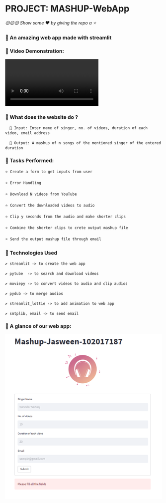 # PROJECT: MASHUP-WebApp

*😊😊😊 Show some :heart: by giving the repo a ⭐*

### 💠 An amazing web app made with streamlit 


### 💠 **Video Demonstration:**
   
   
![webapp video](./images/mashup_video.mp4)


### 💠 What does the website do ?

      🔹 Input: Enter name of singer, no. of videos, duration of each video, email address 
      
      🔹 Output: A mashup of n songs of the mentioned singer of the entered duration


### 💠 Tasks Performed:
    
    ⭐ Create a form to get inputs from user
    
    ⭐ Error Handling

    ⭐ Download N videos from YouTube
    
    ⭐ Convert the downloaded videos to audio
    
    ⭐ Clip y seconds from the audio and make shorter clips
     
    ⭐ Combine the shorter clips to crete output mashup file
    
    ⭐ Send the output mashup file through email


### 💠 Technologies Used

    ✔️ streamlit -> to create the web app
    
    ✔️ pytube  -> to search and download videos
    
    ✔️ moviepy -> to convert videos to audio and clip audios
    
    ✔️ pydub -> to merge audios
    
    ✔️ streamlit_lottie -> to add animation to web app
    
    ✔️ smtplib, email -> to send email


### 💠 **A glance of our web app:**
   
   
![webapp image](./images/website_pic.png)




